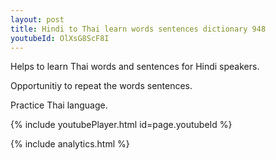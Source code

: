 ```yaml
---
layout: post
title: Hindi to Thai learn words sentences dictionary 948 
youtubeId: OlXsG8ScF8I
---
```

 
 
Helps to learn Thai words and sentences for Hindi speakers.

Opportunitiy to repeat the words sentences. 

Practice Thai language. 
 
{% include youtubePlayer.html id=page.youtubeId %}
 
 
{% include analytics.html %}